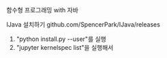 함수형 프로그래밍 with 자바


IJava 설치하기 github.com/SpencerPark/IJava/releases

1. "python install.py --user"를 실행
2. "jupyter kernelspec list"을 실행해서
